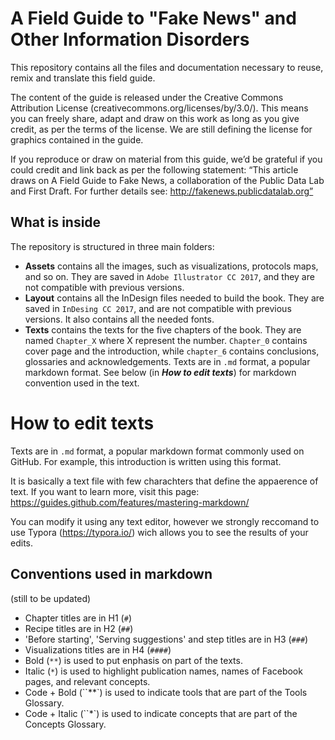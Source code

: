 # A Field Guide to "Fake News" and Other Information Disorders
This repository contains all the files and documentation necessary to reuse, remix and translate this field guide. 

The content of the guide is released under the Creative Commons Attribution License (creativecommons.org/licenses/by/3.0/). This means you
can freely share, adapt and draw on this work as long as you give credit, as per the terms of the license. We are still defining the license for graphics contained in the guide. 

If you reproduce or draw on material from this guide, we’d be grateful if you could credit and link back as per the following
statement: “This article draws on A Field Guide to Fake News, a collaboration of the Public Data Lab and First Draft. For further
details see: http://fakenews.publicdatalab.org”

## What is inside

The repository is structured in three main folders:

* **Assets** contains all the images, such as visualizations, protocols maps, and so on. They are saved in `Adobe Illustrator CC 2017`, and they are not compatible with previous versions.
* **Layout** contains all the InDesign files needed to build the book. They are saved in `InDesing CC 2017`, and are not compatible with previous versions. It also contains all the needed fonts.
* **Texts** contains the texts for the five chapters of the book. They are named `Chapter_X` where X represent the number. `Chapter_0` contains cover page and the introduction, while `chapter_6` contains conclusions, glossaries and acknowledgements. Texts are in `.md` format, a popular markdown format. See below (in ***How to edit texts***) for markdown convention used in the text.

# How to edit texts

Texts are in `.md` format, a popular markdown format commonly used on GitHub. For example, this introduction is written using this format.

It is basically a text file with few charachters that define the appaerence of text. If you want to learn more, visit this page: https://guides.github.com/features/mastering-markdown/

You can modify it using any text editor, however we strongly reccomand to use Typora (https://typora.io/) wich allows you to see the results of your edits.

## Conventions used in markdown

(still to be updated)

* Chapter titles are in H1 (`#`)
* Recipe titles are in H2 (`##`)
* 'Before starting', 'Serving suggestions' and step titles are in H3 (`###`)
* Visualizations titles are in H4 (`####`)
* Bold (`**`) is used to put enphasis on part of the texts.
* Italic (`*`) is used to highlight publication names, names of Facebook pages, and relevant concepts.
* Code + Bold (``**`) is used to indicate tools that are part of the Tools Glossary.
* Code + Italic (``*`) is used to indicate concepts that are part of the Concepts Glossary.
